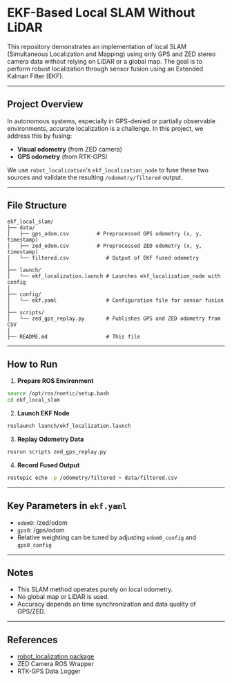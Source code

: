 # EKF-Based Local SLAM Without LiDAR

This repository demonstrates an implementation of local SLAM (Simultaneous Localization and Mapping) using only GPS and ZED stereo camera data without relying on LiDAR or a global map. The goal is to perform robust localization through sensor fusion using an Extended Kalman Filter (EKF).

---

##  Project Overview

In autonomous systems, especially in GPS-denied or partially observable environments, accurate localization is a challenge. In this project, we address this by fusing:

- **Visual odometry** (from ZED camera)
- **GPS odometry** (from RTK-GPS)

We use `robot_localization`'s `ekf_localization_node` to fuse these two sources and validate the resulting `/odometry/filtered` output.

---

##  File Structure

```
ekf_local_slam/
├── data/
│   ├── gps_odom.csv         # Preprocessed GPS odometry (x, y, timestamp)
│   ├── zed_odom.csv         # Preprocessed ZED odometry (x, y, timestamp)
│   └── filtered.csv            # Output of EKF fused odometry
│
├── launch/
│   └── ekf_localization.launch # Launches ekf_localization_node with config
│
├── config/
│   └── ekf.yaml                # Configuration file for sensor fusion
│
├── scripts/
│   └── zed_gps_replay.py       # Publishes GPS and ZED odometry from CSV
│
├── README.md                   # This file
```

---

##  How to Run

1. **Prepare ROS Environment**

```bash
source /opt/ros/noetic/setup.bash
cd ekf_local_slam
```

2. **Launch EKF Node**

```bash
roslaunch launch/ekf_localization.launch
```

3. **Replay Odometry Data**

```bash
rosrun scripts zed_gps_replay.py
```

4. **Record Fused Output**

```bash
rostopic echo -p /odometry/filtered > data/filtered.csv
```

---

##  Key Parameters in `ekf.yaml`

- `odom0`: /zed/odom
- `gps0`: /gps/odom
- Relative weighting can be tuned by adjusting `odom0_config` and `gps0_config`

---

##  Notes

- This SLAM method operates purely on local odometry.
- No global map or LiDAR is used.
- Accuracy depends on time synchronization and data quality of GPS/ZED.

---

##  References

- [robot_localization package](http://wiki.ros.org/robot_localization)
- ZED Camera ROS Wrapper
- RTK-GPS Data Logger
